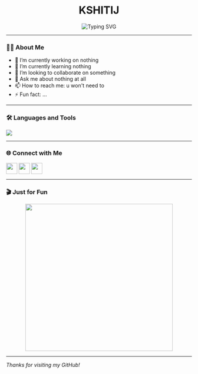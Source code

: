 <!-- Profile README.md -->

<h1 align="center">KSHITIJ</h1>

<p align="center">
  <img src="https://readme-typing-svg.demolab.com/?lines=Engineer+Is+A;Lifelong+Learner&center=true&width=380&height=45" alt="Typing SVG" />
</p>

---

### 👨‍💻 About Me

- 🔭 I’m currently working on nothing
- 🌱 I’m currently learning nothing
- 👯 I’m looking to collaborate on something
- 💬 Ask me about nothing at all
- 📫 How to reach me: u won't need to
- ⚡ Fun fact: ...

---

### 🛠️ Languages and Tools

<p align="left">
  <img src="https://skillicons.dev/icons?i=python,cpp,c,git,github,linux" />
</p>

---

### 🌐 Connect with Me

<p align="left">
  <a href="https://linkedin.com/in/kshitij" target="blank"><img align="center" src="https://skillicons.dev/icons?i=linkedin" height="30" /></a>
  <a href="https://twitter.com/hexter0712" target="blank"><img align="center" src="https://skillicons.dev/icons?i=twitter" height="30" /></a>
  <a href="mailto:kshitij12032006@gmail.com"><img align="center" src="https://skillicons.dev/icons?i=gmail" height="30" /></a>
</p>

---

### 🎬 Just for Fun

<p align="center">
  <img src="https://media.giphy.com/media/qgQUggAC3Pfv687qPC/giphy.gif" width="400" />
</p>

---

_Thanks for visiting my GitHub!_
